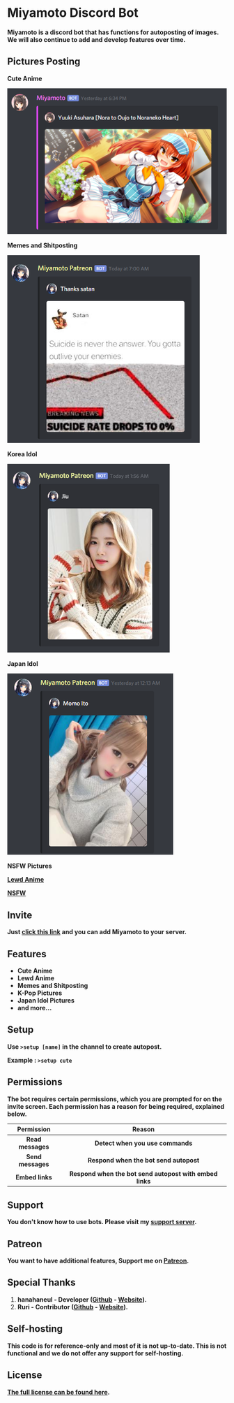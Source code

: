 # Miyamoto Discord Bot
**Miyamoto is a discord bot that has functions for autoposting of images. We will also continue to add and develop features over time.**

## Pictures Posting
**Cute Anime**

![Cute Anime](./assets/cuteanime.PNG)

**Memes and Shitposting**

![Memes and Shitposting](./assets/memes.PNG)

**Korea Idol**

![Korea Idol](./assets/korean.PNG)

**Japan Idol**

![Japan Idol](./assets/japan.PNG)

**NSFW Pictures**

**[Lewd Anime](./assets/lewdanime.PNG)**

**[NSFW](./assets/nsfw.PNG)**

## Invite
**Just [click this link](https://bit.ly/miyamotobot) and you can add Miyamoto to your server.**

## Features
* **Cute Anime**
* **Lewd Anime**
* **Memes and Shitposting**
* **K-Pop Pictures**
* **Japan Idol Pictures**
* **and more...**

## Setup
**Use `>setup [name]` in the channel to create autopost.**

**Example : `>setup cute`**

## Permissions
**The bot requires certain permissions, which you are prompted for on the invite screen. Each permission has a reason for being required, explained below.**

| **Permission** | **Reason** |
| :---: | :---: |
| **Read messages** | **Detect when you use commands** |
| **Send messages** | **Respond when the bot send autopost** |
| **Embed links** | **Respond when the bot send autopost with embed links** |

## Support
**You don't know how to use bots. Please visit my [support server](https://discord.gg/zGmNyk7).**

## Patreon
**You want to have additional features, Support me on [Patreon](https://www.patreon.com/discordanime).**

## Special Thanks
1. **hanahaneul - Developer ([Github](https://github.com/hanahaneull) - [Website](https://kontol.monster)).**
1. **Ruri - Contributor ([Github](https://github.com/KurokuTetsuya) - [Website](https://fatir.xyz)).**

## Self-hosting
**This code is for reference-only and most of it is not up-to-date. This is not functional and we do not offer any support for self-hosting.**

## License
**[The full license can be found here](https://github.com/AlivaDiscord/Miyamoto/blob/master/LICENSE).**
